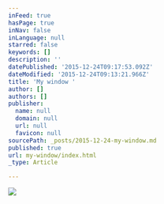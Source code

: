 ```yaml
---
inFeed: true
hasPage: true
inNav: false
inLanguage: null
starred: false
keywords: []
description: ''
datePublished: '2015-12-24T09:17:53.092Z'
dateModified: '2015-12-24T09:13:21.966Z'
title: 'My window '
author: []
authors: []
publisher:
  name: null
  domain: null
  url: null
  favicon: null
sourcePath: _posts/2015-12-24-my-window.md
published: true
url: my-window/index.html
_type: Article

---
```

![](https://the-grid-user-content.s3-us-west-2.amazonaws.com/699155fd-4672-4c48-a9af-28ed82fc713b.jpg)